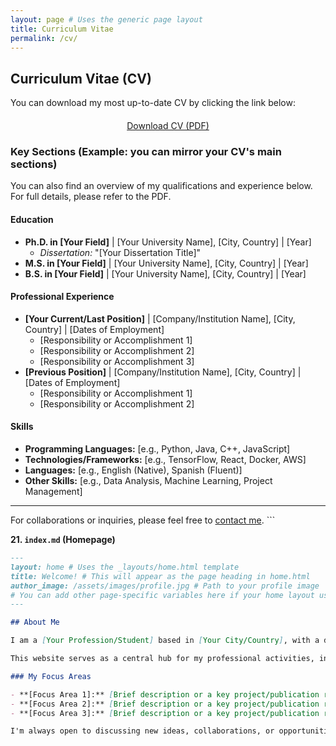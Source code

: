 ```yaml
---
layout: page # Uses the generic page layout
title: Curriculum Vitae
permalink: /cv/
---
```


## Curriculum Vitae (CV)

You can download my most up-to-date CV by clicking the link below:

<p style="text-align: center; margin-top: 20px; margin-bottom: 20px;">
  <a href="{{ '/assets/cv/Vivek_Badiani_CV.pdf' | relative_url }}" class="btn" target="_blank" download>Download CV (PDF)</a>
</p>

### Key Sections (Example: you can mirror your CV's main sections)

You can also find an overview of my qualifications and experience below. For full details, please refer to the PDF.

#### Education

- **Ph.D. in [Your Field]** | [Your University Name], [City, Country] | [Year]
  - _Dissertation:_ "[Your Dissertation Title]"
- **M.S. in [Your Field]** | [Your University Name], [City, Country] | [Year]
- **B.S. in [Your Field]** | [Your University Name], [City, Country] | [Year]

#### Professional Experience

- **[Your Current/Last Position]** | [Company/Institution Name], [City, Country] | [Dates of Employment]
  - [Responsibility or Accomplishment 1]
  - [Responsibility or Accomplishment 2]
  - [Responsibility or Accomplishment 3]
- **[Previous Position]** | [Company/Institution Name], [City, Country] | [Dates of Employment]
  - [Responsibility or Accomplishment 1]
  - [Responsibility or Accomplishment 2]

#### Skills

- **Programming Languages:** [e.g., Python, Java, C++, JavaScript]
- **Technologies/Frameworks:** [e.g., TensorFlow, React, Docker, AWS]
- **Languages:** [e.g., English (Native), Spanish (Fluent)]
- **Other Skills:** [e.g., Data Analysis, Machine Learning, Project Management]

---

For collaborations or inquiries, please feel free to [contact me](/). ```

**21. `index.md` (Homepage)**

```markdown
---
layout: home # Uses the _layouts/home.html template
title: Welcome! # This will appear as the page heading in home.html
author_image: /assets/images/profile.jpg # Path to your profile image
# You can add other page-specific variables here if your home layout uses them
---

## About Me

I am a [Your Profession/Student] based in [Your City/Country], with a deep passion for [Your Primary Interest 1], [Your Primary Interest 2], and [Your Primary Interest 3]. My work primarily focuses on [briefly mention your main area of work or research].

This website serves as a central hub for my professional activities, including my projects, publications, and a bit about my journey.

### My Focus Areas

- **[Focus Area 1]:** [Brief description or a key project/publication related to it.]
- **[Focus Area 2]:** [Brief description or a key project/publication related to it.]
- **[Focus Area 3]:** [Brief description or a key project/publication related to it.]

I'm always open to discussing new ideas, collaborations, or opportunities. Please feel free to explore my work and [get in touch](#) (you might link this to a contact section or your email in the footer/header).
```
